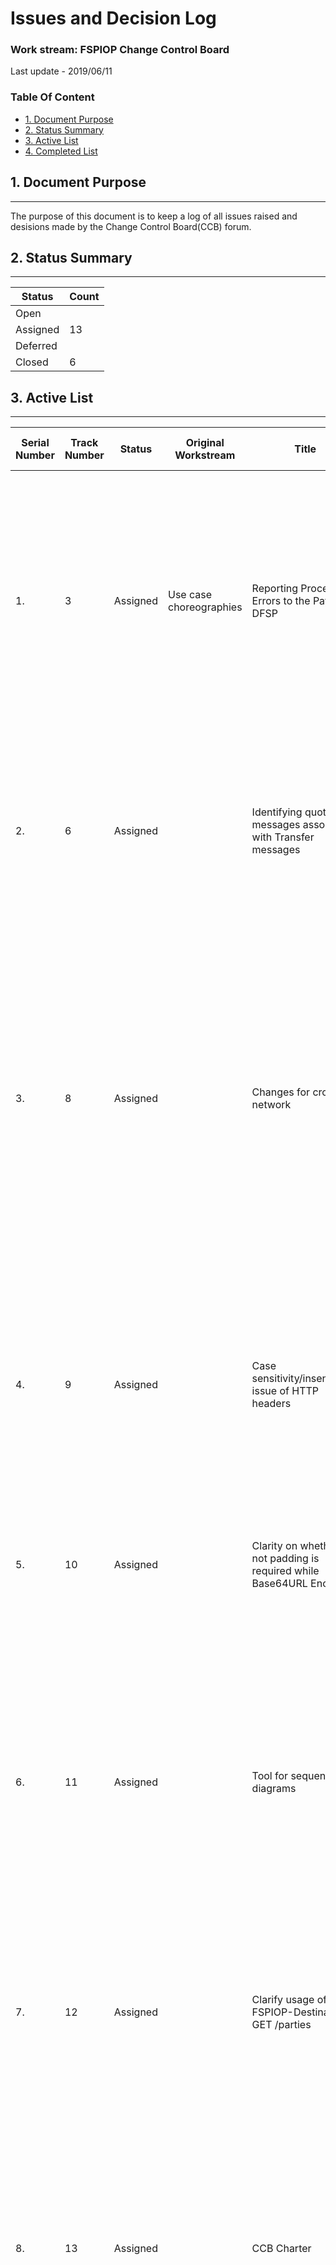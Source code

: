 # Issues and Decision Log

### **Work stream:** FSPIOP Change Control Board

Last update - 2019/06/11

### Table Of Content

- [1. Document Purpose](#1-document-purpose)
- [2. Status Summary](#2-status-summary)
- [3. Active List](#3-active-list)
- [4. Completed List](#4-completed-list)

## 1. Document Purpose
___

The purpose of this document is to keep a log of all issues raised and desisions made by the Change Control Board(CCB) forum.

## 2. Status Summary
___

|Status|Count|
|---|---|
|Open||
|Assigned|13|
|Deferred||
|Closed|6|

## 3. Active List
___

|Serial Number|Track Number|Status |Original Workstream|Title|Description|Next Steps|Related Action Items|Responsible|Deferred|Date Identified|Deadline|Date Updated|Date Resolved|Resolution/Decision Notes|
|---|---|---|---|---|---|---|---|---|---|---|---|---|---|---|
|1.|3|Assigned|Use case choreographies|Reporting Processing Errors to the Payee DFSP|Reporting Processing Errors to the Payee DFSP - related to checking clearing result on the Payee side. This was discussed earlier as well|Submit proposal to the CCB; Talk to the design/dev team on Mojaloop about GET calls for clearing check||Michael||2018/06/03||2018/12/19||<ul><li>6/13: Issue proposed to CCB</li><li>7/03: Discussion ongoing in the e-mail thread (RJ, Ritvik: Prefer to have status quo for v1, roll up changes for v2)</li><li>7/17: Michael: had conversation with the dev team, will update the CCB in the coming week with findings</li><li>7/31: Michael: Need some more time to respond</li><li>8/28: Need to find a way towards resolution on this issue</li><li>9/11: Action item on Sam to work on this for resolution</li><li>10/09: Deferring to next week from the CCB side</li><li>10/23: Discussions ongoing over e-mails, offline.</li><li>12/19 - 07/9: On-hold for the time being</li></ul>
|2.|6|Assigned||Identifying quote messages associated with Transfer messages||<ul><li>1. Follow GitHub issue #14</li><li>2. Discuss the issue</li><li>3. Canvass impact of this with Adrian in relation to Interledger</li></ul>||Michael, CCB||2018/12/10||2019/06/11||<ul><li>12/11: Initial proposal made to the group</li><li>12/19: Update discussed during the meeting as well as via emails. To be confirmed with Miller regarding adding quote ID to the transfer message, but otherwise the rest of the CCB group is on-board with making this change.</li><li>3/5: Discussions happening over e-mail. Ready to make a proposal</li><li>5/7: Will resume next week</li><li>5/14: Will be followed-up this week</li><li>6/11 - 7/9: Dependant on GitHub issue #14 - "echo data"</li></ul>
|3.|8|Assigned||Changes for cross-network|<ul><li>Changes Proposed here:</li><li>https://github.com/mojaloop/cross-network/blob/master/part2-johannesburg-april-2019/api-changes.md</li><li>https://github.com/mojaloop/mojaloop-specification/issues/13</li></ul>	Review, Feedback regarding the issues #13, #14 on GitHub by June 18th	|||CCB||2019/02/19||2019/07/09||<ul><li>2/19: Initial proposal made on the call and discussed. Adrian to move forward with making the proposal based on the template.</li><li>3/5: Follow-up with Adrian regarding changes. Ready to be proposed to the CCB</li><li>3/19: Adrian explained thinking regarding a few proposed changes - to send out an email with the example, context. To explore SubId type</li><li>5/7: To share with group the updated proposal and discuss with Adrian during the next CCB meeting</li><li>5/14: CCB team to review and provide feedback by next meeting</li><li>6/11: Discussions in progress on GitHub issues #13,#14. Voting to be taken during the next CCB meeting if there is no consensus and if there is, then move to Solution Proposal.</li><li>7/9: Next CCB meeting dedicated to discuss cross currency / border issues. Meanwhile team to review issues the coming two weeks.</li></ul>
|4.|9|	Assigned||Case sensitivity/insensitivity issue of HTTP headers|The proposal is to have clarity by adding test to either API Definition or the Signature document or both to remove ambiguity regarding the case sensitivity of HTTP headers	Feedback on Solution Proposal by June 18th. Acceptance (if not blocking issues)|||Henrik||2019/02/19||2019/07/09||<ul><li>2/19: Initial proposal made on the call and discussed. Henrik to move forward with proposing the change using template. No opposition on the call to move ahead.</li><li>3/5: Updated proposal sent, almost agreed. To be Voted on next week</li><li>3/19: Moving to solution proposal</li><li>5/7: Henrik to submit the Solution Proposal soon</li><li>6/11: FInalize solution proposal. If there's no feedback by other members before 6/18: The solution proposals is accepted.</li><li>7/9: Discussion on addition of Solution proposal to the version1.1 of API Definition"</li></ul>
|5.|10|Assigned||Clarity on whether or not padding is required while Base64URL Encoding|<ul><li>This change request is to make the requirement for padding in Base64URL encoding a) explicit in the API definition and the Signature document, and b) consistent between the two.</li><li>GitHub issue - https://github.com/mojaloop/mojaloop-specification/issues/16</li></ul>|Solution Proposal, Feedback|||Michael||2019/02/19||2019/07/09||<ul><li>2/19: Initial proposal made on the call and discussed. Michael to move forward with making and sharing the proposal based on the template.</li><li>3/5: Michael to follow-up with proposal</li><li>5/7: Will resume next week</li><li>5/14: Will be followed-up this week</li><li>6/11: Discussion in progress, GitHub issue - https://github.com/mojaloop/mojaloop-specification/issues/16 - Discussed. Needs an implementation that contains items like this that include additional description.</li><li>6/25: Proposal to have a new document regarding "Implementation" which will have more implementation related details to add more clarity, consistency.</li><li>7/9: In the previous CCB meeting, it was decided to have an 'implementation guide' document as a Supporting doc. A Request has been made to Mowali, an early implementer of the API to find out if theirs can be made publicly available, so that the CCB can use it as a starting point."</li></ul>
|6.|11|Assigned||Tool for sequence diagrams|The team to make a decision on the tool to use for sequence diagrams (~75 of them). Michael proposed to use something like plantuml that is text based and is supported across formats and easy to distribute and upate|Feedback , Review on https://github.com/mojaloop/mojaloop-specification/issues/10, https://github.com/mojaloop/mojaloop-specification/pull/17||Michael, Sam||2019/02/19||2019/07/09||<ul><li>2/19: Initial proposal made on the call and discussed. Michael to propose this on email to discuss this further.</li><li>3/5: Michael to propose the end-to-end sequence diagram using PlantUML by the next CCB meeting.</li><li>3/19: Initial sequence diagram for End-to-end example to be shared with team - though it has a few changes</li><li>5/7: An initial proposal diagram to be shared (which is a bit different from the current accepted sequence).</li><li>6/11: A sample end-to-end transfer diagram using plantuml is shared in a PR - https://github.com/mojaloop/mojaloop-specification/pull/17</li><li>6/25: PlantUML with minor enhancements.</li><li>7/9: PlantUML as base but discussion ongoing. issue - https://github.com/mojaloop/mojaloop-specification/issues/10</li></ul>
|7.|12|Assigned||Clarify usage of FSPIOP-Destination in GET /parties|<ul><li>So the change request would be two-folded:</li><li>Correct Figure 5 in API Definition.</li><li>Update text in API Signature about only including FSPIOP-Destination when the Destination FSP is known.</li></ul>|Solution Proposal||Henrik, Michael||2019/02/21||2019/07/09||<ul><li>3/5: Seems to have unanimous agreement regarding the issue and Change Proposal is ready.</li><li>3/19: Moving to Solution Proposal</li><li>5/14: Henrik to submit the Solution Proposal</li><li>6/25: Solution Proposal made to limited audience</li><li>7/9: Solution Proposal to be made to the CCB</li></ul>
|8.|13|Assigned||CCB Charter|Matt working internally regarding advice on the Draft CCB Charter; To share with the CCB team soon|Version 0.4 of the CCB Charter to be shared with team||Matt||2019/03/05||2019/07/09||<ul><li>3/5: Initial proposal to be sent a week ahead of the CCB meeting. To be discussed in the following CCB meeting</li><li>3/19: Initial draft still in progress, to be shared with CCB team soon.</li><li>5/7: Intial draft V0.1 shared on April 12th, feedback provided. Added a few items of discussion as issues on this list. A draft V0.2 was submitted with some accepted changes. To be discussed with Matt regarding discussions that happened on</li><li>5/7 and publish the next version V0.3</li><li>5/14: CCB charter version 0.3 is in progress based on earlier feedback and to include a section regarding IP rights. Other issues are addressed in the following items</li></li>6/11 - 7/9: Most issues from the feedback have been addressed. Couple of issues pending are branding/re-branding of the API and Intellectual Property related text. To be proposed soon.</li></ul>
|9.|14|Assigned||Proposal to use GitHub in an Open Forum for change requests, proposals etc|A proposal was made to use GitHub for CCB discussions regarding issues to avoid repetition at various forums and for visibility.|Continue Pilot process as the CCB Charter is being finalized||CCB||2019/03/19||2019/07/09||<ul><li>3/19: Initial proposal made by Adrian</li><li>5/7: To be coupled with CCB Charter adoption</li><li>5/14: Until the transition is made to GitHub links are to be kept up-to-date for issues as relevant but both forms of proposals to be supported till then.</li><li>6/11 - 7/9: Mostly accepted and currently it is being followed to discuss open issues. To be formalized along with the charter</li></ul>
|10.|15|Assigned||Use Open API as the source for FSPIOP API Specification|Proposal to use the Open API version of the FSPIOP API Specification as the Source|<ul><li>Raise a Pull Request (PR)</li><li>Discuss the issue of 'precedence in case of conflict/discrepency'</li></ul>||CCB, Sam, RJ||2019/03/19||2019/07/09||<ul><li>3/19: Initial proposal made by Adrian</li><li>5/7: Proposal to make the Swagger part of the official document set is accepted. Confirmation email will be sent and changes made</li><li>5/14: Open API to be moved to be part of the official document set on mojaloop-specfication repo via a PR. Topic about which document (Open API Spec or the API Definition) takes precedence in case there is a discrepency between the two - this is to be continued.</li><li>6/11: Review the issue once the API is part of the Official document set. A question came up regarding which API is to be used, a literal translation of the API Defintion or a more implementaiton friendly one (one that's currently used)</li><li>7/9: Investigation in-progress to find any element from the API Definition that cannot be expressed in the API</li></ul>
|11.|16|Assigned||Branding of Mojaloop. FSPIOP API. CCB Role|<ul><li>Clarity regarding the Mojaloop Branding - Is it just for the Open Source Switch implementaiton or the FSPIOP API?</li><li>GitHub Issue: https://github.com/mojaloop/mojaloop-specification/issues/15</li></ul>	|Review, Feedback regarding the issue #15 on - https://github.com/mojaloop/mojaloop-specification/issues/15||Matt||2019/04/23||2019/07/09||<ul><li>4/23: Brought up by Henrik as part of CCB Charter Review</li><li>5/7: Proposal made by Matt to adopt the name of Mojaloop API for the current FSPIOP API; Matt to make formal proposal soon</li><li>5/14: Formal proposal to be made by Matt (via email or a GitHub Iusse)</li><li>6/11: Continue discussion on GitHub issue</li><li>7/9: This has two issues. We have consensus on one of the items that is to use "Mojaloop" as the brand name for the Suite of APIs that are part of a Switch / Hub (FSPIOP, Settlements, Operations). However, the second aspect of renaming the FSPIOP API is still in progress. "FSP Interoperability API" has been proposed.</li></ul>
|12.|18|Assigned||Proposal for versioning document and resources separately|Henrik's proposal to maintain versions for the API Definition and resources separately|To have a separate discussion regarding moving to next version using the current (accepted) solution proposal||Henrik, Sam||2019/04/24||2019/07/09||<ul><li>5/7: Initial proposal made by Henrik on April 24th. Discussed on 5/7, no opposition to this, moving to Solution proposal stage</li><li>5/14: Proposal accepted, moving to next stage offline</li><li>6/11: Since we haven't yet had a version after the initial version 1.0. A proposal was put forward to discuss this even further and then arrive at a consensus or decision before adopting the next version.</li><li>7/9: This has been discussed and unananimously agreed (among the attendees) to use version 1.1 for the next version and also use the model proposed to use different versions for Resources and Document (Also to truncate version updates for each major version and move to appendix)</li></ul>
|13.|19|Assigned||Proposal for extending error codes 4001, 5001 to bulk and quotes|Initial proposal|Solution Proposal updated||Henrik||2019/04/24||2019/06/11||<ul><li>5/7: Initial proposal made by Henrik on April 24th. Discussed on 5/7, no opposition to this, moving to Solution proposal stage</li><li>5/14: To continue on email based on proposal and feedback provided</li><li>6/11: Moving to Solution Prposal regarding the bulk transfers part (not quotes, discussion in email)</li></ul>

**Table 1** -- The table list all the **Assigned**/**Open** items.

## 4. Completed List
___

|Serial Number|Track Number|Status |Original Workstream|Title|Description|Next Steps|Related Action Items|Responsible|Deferred|Date Identified|Deadline|Date Updated|Date Resolved|Resolution/Decision Notes|
|---|---|---|---|---|---|---|---|---|---|---|---|---|---|---|
|1.|1|Closed|Use case choreographies|API Signature issue|Resolve the API Signature issue in the specification|Decide on strategy - confirm or debate Henrik's proposal to allow identifying fields that should not be included in the Signature||||13/02/2018||13/03/2018|2018/05/01|Issue identified, work around followed for Testing phase. Need to discuss documentation changes needed (and which documents to be updated)|
|2.|2|Closed|Use case choreographies|Cross-Implementation|Address the requirement for cross implementation|Submit proposal document to the CCB||Michael||2018/06/03||2018/12/19|2019/03/05|<ul><li>6/13: Issue proposed to CCB</li><li>7/03: Michael, Adrian working on the next version</li><li>7/17: Michael working on the next draft</li><li>7/31: Michael planning to send out a next version within a week (working with Adrian on this)</li><li>8/28: Michael shared the next version (0.2) of this document on 8/24</li><li>9/11: Second version released by Michael and this was discussed at the Mojaloop Phase2 wrap-up event. Adrian working on next updates, a scenario or prototype model</li><li>10/09: Adrian working on the next version, targeting next week; Henrik's questions yet to be addressed, updates to be provided.</li><li>10/23: Work on next version still in progress. Michael to inform Adrian to keep Henrik's feedback in consideration. Atleast one member from each CCB member team should be invited to an onsite meeting regardign cross-implementation discussion (in Dubai, Dec 1st week)</li><li>12/19: When all of CCB team is present, would like to have a detailed discussion to go over the current proposal</li><li>2/19/19: Can we close this now as this has been discussed and the subsequent changes brought before the CCB?</li></ul>
|3.|4|Closed|Use case choreographies|Duplicate ID in PUT calls|Dealing with duplicate PUT calls where an initial PUT request comes with one message and another with same ID but different message|To check API Definition to see if there is a section that already address this if not determine next steps to add it||Henrik, Michael||2018/05/15||2018/10/23|2018/11/30|<ul><li>6/13: Issue reported that there is not information for dealing with multiple PUT calls from a DFSP with different messages but same ID; Henrik mentioned that most likely this was already addressed in the document and will confirm.</li><li>7/03: Henrik, Michael working on a proposal, to share with the CCB team</li><li>7/17: Email thread shared with CCB, Michael will respond to the responses.</li><li>7/31: To follow-up over e-mail</li><li>8/28: Change needs to be made in the Spec, no progress since last meeting</li><li>9/11: Michael to look into Henrik's comments regarding text to be added</li><li>10/09: Issue active and discussion onging over emails</li><li>10/23: Offline discussions ongoing, the group will be looped in the as soon as possible.</li></ul>
|4.|5|Closed||Refund support|An implementer of the system has a need for the Refund Use Case, so a request was made to find out the implementation status from the TSP partners (if they are ready, tested and if they have any issues with the Specification)|Find out from other TSP patners, the status of implementation||CCB||2018/07/31||2018/09/11|2018/09/11|<ul><li>7/31: Michael: asked status of implementation of the TSP partner members; Ritvik: Comviva has implemented and tested internally but couldn't do interoperability testing with the Switch.</li><li>8/28: Can be closed next week if everyone agrees (this was a status check initially)</li><li>9/11: Michael agrees to close this</li></ul>
|5.|7|Closed||Template for a Change Request|Template for a Change Request - for proposing changes to the CCB regarding Mojaloop Specification|Pilot||Henrik||2019/01/08||2019/01/08|2019/03/19|<ul><li>01/08: Michael proposed that we need to have a standard template for Change Requests. Henrik volunteered to provide the template proposal.</li><li>02/20: Henrik's proposed process and templates are adopted for now, and are being piloted (used for the next few Change Requests).</li><li>03/05: Change Proposal requests are looking good. The description for the Chagne Request and Solution Proposal templates to be added</li><li>03/19: Proposal to close - agreed</li><ul>
|6.|17|Closed||Proposal about time-frame for adopting the changes accepted by the CCB|Discuss the issue of proposing a timeline on adopting/implementing the changes accepted and published by the CCB|Discussion among CCB team members||Matt, CCB||2019/04/23||2019/05/14|2019/05/14|<ul><li>4/23: Brought up by Henrik as part of CCB Charter Review</li><li>5/7: Matt to do some research and CCB team to provide recommendations as well on this front. Will continue discussing this.</li><li>5/14: Based on the feedback given and research made, decided to drop this from the CCB Charter. Closing this now.</li></ul>

**Table 2** -- The table list all the **Deferred**/**Closed** items.
